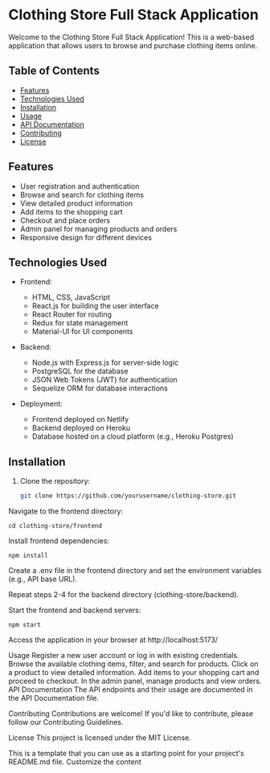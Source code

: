 # Clothing Store Full Stack Application

Welcome to the Clothing Store Full Stack Application! This is a web-based application that allows users to browse and purchase clothing items online.

## Table of Contents

- [Features](#features)
- [Technologies Used](#technologies-used)
- [Installation](#installation)
- [Usage](#usage)
- [API Documentation](#api-documentation)
- [Contributing](#contributing)
- [License](#license)

## Features

- User registration and authentication
- Browse and search for clothing items
- View detailed product information
- Add items to the shopping cart
- Checkout and place orders
- Admin panel for managing products and orders
- Responsive design for different devices

## Technologies Used

- Frontend:

  - HTML, CSS, JavaScript
  - React.js for building the user interface
  - React Router for routing
  - Redux for state management
  - Material-UI for UI components

- Backend:

  - Node.js with Express.js for server-side logic
  - PostgreSQL for the database
  - JSON Web Tokens (JWT) for authentication
  - Sequelize ORM for database interactions

- Deployment:
  - Frontend deployed on Netlify
  - Backend deployed on Heroku
  - Database hosted on a cloud platform (e.g., Heroku Postgres)

## Installation

1. Clone the repository:

   ```sh
   git clone https://github.com/yourusername/clothing-store.git
   ```

Navigate to the frontend directory:

```
cd clothing-store/frontend
```

Install frontend dependencies:

```
npm install
```

Create a .env file in the frontend directory and set the environment variables (e.g., API base URL).

Repeat steps 2-4 for the backend directory (clothing-store/backend).

Start the frontend and backend servers:

```
npm start
```

Access the application in your browser at http://localhost:5173/

Usage
Register a new user account or log in with existing credentials.
Browse the available clothing items, filter, and search for products.
Click on a product to view detailed information.
Add items to your shopping cart and proceed to checkout.
In the admin panel, manage products and view orders.
API Documentation
The API endpoints and their usage are documented in the API Documentation file.

Contributing
Contributions are welcome! If you'd like to contribute, please follow our Contributing Guidelines.

License
This project is licensed under the MIT License.

This is a template that you can use as a starting point for your project's README.md file. Customize the content
